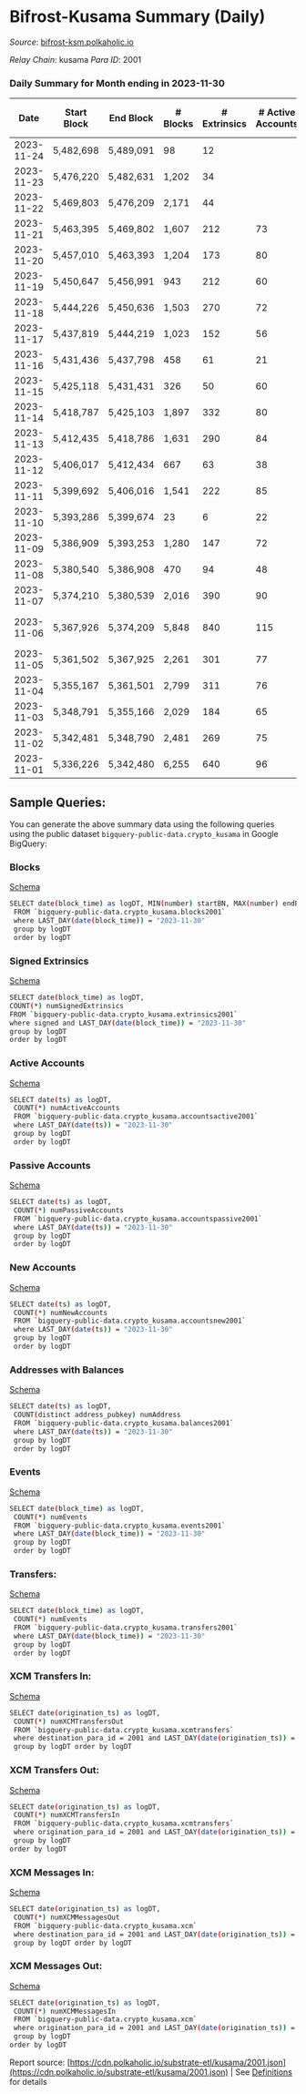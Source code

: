 # Bifrost-Kusama Summary (Daily)

_Source_: [bifrost-ksm.polkaholic.io](https://bifrost-ksm.polkaholic.io)

*Relay Chain*: kusama
*Para ID*: 2001



### Daily Summary for Month ending in 2023-11-30


| Date    | Start Block | End Block | # Blocks | # Extrinsics | # Active Accounts | # Passive Accounts | # New Accounts | # Addresses | # Events  | # Transfers ($USD) | # XCM Transfers In ($USD) | # XCM Transfers Out ($USD) | # XCM In | # XCM Out | Issues |
|---------|-------------|-----------|----------|--------------|-------------------|--------------------|----------------|-------------|-----------|--------------------|---------------------------|----------------------------|----------|-----------|--------|
| 2023-11-24 | 5,482,698 | 5,489,091 | 98 | 12 |  |  |  |  | 899 | 456 ($8,840.62) | 27 ($41,098.76) | 7 ($8,506.49) | 36 | 39 |  |
| 2023-11-23 | 5,476,220 | 5,482,631 | 1,202 | 34 |  |  |  |  | 1,088 | 202 ($110.67) | 33 ($6,463.62) | 3 ($725.12) | 38 | 39 |  |
| 2023-11-22 | 5,469,803 | 5,476,209 | 2,171 | 44 |  |  |  |  | 1,830 | 353 ($4,125.39) | 26 ($8,299.67) | 6 ($964.14) | 35 | 38 |  |
| 2023-11-21 | 5,463,395 | 5,469,802 | 1,607 | 212 | 73 | 436 | 24 | 102,913 | 9,270 | 2,047 ($13,951.20) | 20 ($2,326.66) | 5  | 15 | 9 |  |
| 2023-11-20 | 5,457,010 | 5,463,393 | 1,204 | 173 | 80 | 440 | 20 | 102,891 | 7,422 | 1,739 ($6,995.75) | 29 ($435.63) | 11  | 18 | 20 |  |
| 2023-11-19 | 5,450,647 | 5,456,991 | 943 | 212 | 60 | 437 | 10 | 102,872 | 7,007 | 1,601 ($6,084.71) | 25 ($104.60) | 5 ($4,660.91) | 34 | 42 |  |
| 2023-11-18 | 5,444,226 | 5,450,636 | 1,503 | 270 | 72 | 471 | 16 | 102,863 | 10,500 | 2,525 ($35,406.90) | 31 ($28,968.87) | 3 ($4,277.54) | 40 | 39 |  |
| 2023-11-17 | 5,437,819 | 5,444,219 | 1,023 | 152 | 56 | 465 | 8 | 102,848 | 7,207 | 1,868 ($8,203.17) | 29 ($1,157.22) | 9 ($427.71) | 73 | 89 |  |
| 2023-11-16 | 5,431,436 | 5,437,798 | 458 | 61 | 21 | 127 | 6 | 102,842 | 1,876 | 213 ($4,218.55) | 30 ($8,686.37) | 4 ($260.02) | 82 | 80 |  |
| 2023-11-15 | 5,425,118 | 5,431,431 | 326 | 50 | 60 | 277 | 19 | 102,837 | 2,401 | 636 ($2,053.10) | 35 ($3,268.39) | 7 ($3,408.47) | 135 | 137 |  |
| 2023-11-14 | 5,418,787 | 5,425,103 | 1,897 | 332 | 80 | 466 | 11 | 102,820 | 12,865 | 3,032 ($17,403.33) | 31 ($2,142.49) | 4 ($171.47) | 58 | 62 |  |
| 2023-11-13 | 5,412,435 | 5,418,786 | 1,631 | 290 | 84 | 441 | 4 | 102,812 | 9,622 | 1,890 ($31,735.74) | 42 ($15,855.71) | 5 ($3,990.94) | 115 | 122 |  |
| 2023-11-12 | 5,406,017 | 5,412,434 | 667 | 63 | 38 |  |  | 102,810 | 4,331 | 1,180 ($9,530.52) | 40 ($4,471.62) |   | 113 | 112 |  |
| 2023-11-11 | 5,399,692 | 5,406,016 | 1,541 | 222 | 85 | 492 | 35 | 102,796 | 9,182 | 2,057 ($26,568.20) | 35 ($26,899.58) | 1 ($146.53) | 52 | 46 |  |
| 2023-11-10 | 5,393,286 | 5,399,674 | 23 | 6 | 22 | 49 |  | 102,761 | 203 | 55 ($6,031.30) | 35 ($10,881.27) | 2 ($781.22) | 70 | 59 |  |
| 2023-11-09 | 5,386,909 | 5,393,253 | 1,280 | 147 | 72 | 465 | 11 | 102,751 | 9,249 | 2,627 ($18,594.36) | 50 ($7,371.00) | 7 ($645.43) | 78 | 91 |  |
| 2023-11-08 | 5,380,540 | 5,386,908 | 470 | 94 | 48 | 180 |  | 102,740 | 2,686 | 417 ($3,418.19) | 47 ($6,363.65) | 3 ($15,165.04) | 90 | 73 |  |
| 2023-11-07 | 5,374,210 | 5,380,539 | 2,016 | 390 | 90 |  | 9 | 102,736 | 14,040 | 3,337 ($58,614.34) | 40 ($2,479.65) | 29  | 165 | 157 |  |
| 2023-11-06 | 5,367,926 | 5,374,209 | 5,848 | 840 | 115 | 487 | 13 | 102,728 | 36,891 | 9,004 ($91,571.39) | 42 ($10,149.35) | 16  | 59 | 70 | 436 missing (6.94%) |
| 2023-11-05 | 5,361,502 | 5,367,925 | 2,261 | 301 | 77 | 468 |  | 102,721 | 14,257 | 3,532 ($34,958.89) | 36 ($1,630.23) | 14  | 115 | 143 |  |
| 2023-11-04 | 5,355,167 | 5,361,501 | 2,799 | 311 | 76 | 467 | 9 | 102,711 | 18,068 | 4,713 ($62,496.66) | 36 ($51,549.38) | 9 ($402.80) | 72 | 80 |  |
| 2023-11-03 | 5,348,791 | 5,355,166 | 2,029 | 184 | 65 | 457 | 4 | 102,703 | 11,547 | 2,845 ($4,861.25) | 32 ($750.57) | 2 ($2.31) | 58 | 64 |  |
| 2023-11-02 | 5,342,481 | 5,348,790 | 2,481 | 269 | 75 | 463 |  | 102,700 | 16,171 | 4,299 ($12,043.62) | 32 ($5,782.85) | 5 ($1,140.63) | 49 | 50 |  |
| 2023-11-01 | 5,336,226 | 5,342,480 | 6,255 | 640 | 96 | 490 | 7 | 102,694 | 32,418 | 8,206 ($42,004.86) | 38 ($8,957.18) | 16 ($10,079.28) | 52 | 52 |  |

## Sample Queries:
You can generate the above summary data using the following queries using the public dataset `bigquery-public-data.crypto_kusama` in Google BigQuery:


### Blocks 

[Schema](https://github.com/colorfulnotion/substrate-etl/blob/main/schema/blocks.json)

```bash
SELECT date(block_time) as logDT, MIN(number) startBN, MAX(number) endBN, COUNT(*) numBlocks 
 FROM `bigquery-public-data.crypto_kusama.blocks2001`  
 where LAST_DAY(date(block_time)) = "2023-11-30" 
 group by logDT 
 order by logDT
```

### Signed Extrinsics 

[Schema](https://github.com/colorfulnotion/substrate-etl/blob/main/schema/extrinsics.json)

```bash
SELECT date(block_time) as logDT, 
COUNT(*) numSignedExtrinsics 
FROM `bigquery-public-data.crypto_kusama.extrinsics2001`  
where signed and LAST_DAY(date(block_time)) = "2023-11-30" 
group by logDT 
order by logDT
```

### Active Accounts 

[Schema](https://github.com/colorfulnotion/substrate-etl/blob/main/schema/accountsactive.json)

```bash
SELECT date(ts) as logDT, 
 COUNT(*) numActiveAccounts 
 FROM `bigquery-public-data.crypto_kusama.accountsactive2001` 
 where LAST_DAY(date(ts)) = "2023-11-30" 
 group by logDT 
 order by logDT
```

### Passive Accounts 

[Schema](https://github.com/colorfulnotion/substrate-etl/blob/main/schema/accountspassive.json)

```bash
SELECT date(ts) as logDT, 
 COUNT(*) numPassiveAccounts 
 FROM `bigquery-public-data.crypto_kusama.accountspassive2001` 
 where LAST_DAY(date(ts)) = "2023-11-30" 
 group by logDT 
 order by logDT
```

### New Accounts 

[Schema](https://github.com/colorfulnotion/substrate-etl/blob/main/schema/accountsnew.json)

```bash
SELECT date(ts) as logDT, 
 COUNT(*) numNewAccounts 
 FROM `bigquery-public-data.crypto_kusama.accountsnew2001` 
 where LAST_DAY(date(ts)) = "2023-11-30" 
 group by logDT
 order by logDT
```

### Addresses with Balances 

[Schema](https://github.com/colorfulnotion/substrate-etl/blob/main/schema/balances.json)

```bash
SELECT date(ts) as logDT,
 COUNT(distinct address_pubkey) numAddress 
 FROM `bigquery-public-data.crypto_kusama.balances2001` 
 where LAST_DAY(date(ts)) = "2023-11-30" 
 group by logDT 
 order by logDT
```

### Events 

[Schema](https://github.com/colorfulnotion/substrate-etl/blob/main/schema/events.json)

```bash
SELECT date(block_time) as logDT, 
 COUNT(*) numEvents 
 FROM `bigquery-public-data.crypto_kusama.events2001` 
 where LAST_DAY(date(block_time)) = "2023-11-30" 
 group by logDT 
 order by logDT
```

### Transfers:

[Schema](https://github.com/colorfulnotion/substrate-etl/blob/main/schema/transfers.json)

```bash
SELECT date(block_time) as logDT, 
 COUNT(*) numEvents 
 FROM `bigquery-public-data.crypto_kusama.transfers2001` 
 where LAST_DAY(date(block_time)) = "2023-11-30" 
 group by logDT 
 order by logDT
```

### XCM Transfers In: 

[Schema](https://github.com/colorfulnotion/substrate-etl/blob/main/schema/xcmtransfers.json)

```bash
SELECT date(origination_ts) as logDT, 
 COUNT(*) numXCMTransfersOut 
 FROM `bigquery-public-data.crypto_kusama.xcmtransfers` 
 where destination_para_id = 2001 and LAST_DAY(date(origination_ts)) = "2023-11-30" 
 group by logDT order by logDT
```

### XCM Transfers Out: 

[Schema](https://github.com/colorfulnotion/substrate-etl/blob/main/schema/xcmtransfers.json)

```bash
SELECT date(origination_ts) as logDT, 
 COUNT(*) numXCMTransfersIn 
 FROM `bigquery-public-data.crypto_kusama.xcmtransfers` 
 where origination_para_id = 2001 and LAST_DAY(date(origination_ts)) = "2023-11-30" 
 group by logDT 
order by logDT
```

### XCM Messages In: 

[Schema](https://github.com/colorfulnotion/substrate-etl/blob/main/schema/xcm.json)

```bash
SELECT date(origination_ts) as logDT, 
 COUNT(*) numXCMMessagesOut 
 FROM `bigquery-public-data.crypto_kusama.xcm` 
 where destination_para_id = 2001 and LAST_DAY(date(origination_ts)) = "2023-11-30" 
 group by logDT order by logDT
```

### XCM Messages Out: 

[Schema](https://github.com/colorfulnotion/substrate-etl/blob/main/schema/xcm.json)

```bash
SELECT date(origination_ts) as logDT, 
 COUNT(*) numXCMMessagesIn 
 FROM `bigquery-public-data.crypto_kusama.xcm` 
 where origination_para_id = 2001 and LAST_DAY(date(origination_ts)) = "2023-11-30" 
 group by logDT 
order by logDT
```


Report source: [https://cdn.polkaholic.io/substrate-etl/kusama/2001.json](https://cdn.polkaholic.io/substrate-etl/kusama/2001.json) | See [Definitions](/DEFINITIONS.md) for details
